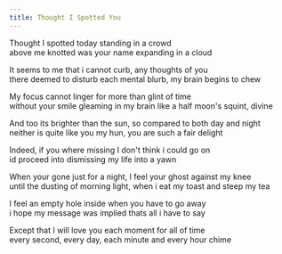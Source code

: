 ```yaml
---
title: Thought I Spotted You
---
```


Thought I spotted today standing in a crowd  
above me knotted was your name expanding in a cloud  

It seems to me that i cannot curb, any thoughts of you  
there deemed to disturb each mental blurb, my brain begins to chew  

My focus cannot linger for more than glint of time  
without your smile gleaming in my brain like a half moon's squint, divine  

And too its brighter than the sun, so compared to both day and night  
neither is quite like you my hun, you are such a fair delight  

Indeed, if you where missing I don't think i could go on  
id proceed into dismissing my life into a yawn  

When your gone just for a night, I feel your ghost against my knee  
until the dusting of morning light, when i eat my toast and steep my tea  

I feel an empty hole inside when you have to go away  
i hope my message was implied thats all i have to say  

Except that I will love you each moment for all of time  
every second, every day, each minute and every hour chime  
